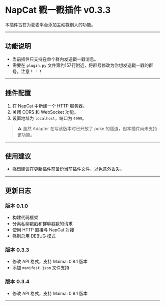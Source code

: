 # NapCat 戳一戳插件 v0.3.3

本插件旨在为麦麦平台添加主动戳别人的功能。

---

## 功能说明

- 当前插件只支持在单个群内发送戳一戳消息。
- 需要在 `plugin.py` 文件第约157行附近，将群号修改为你想发送戳一戳的群号。注意！！！

---

## 插件配置

1. 在 NapCat 中新建一个 HTTP 服务器。
2. 关闭 CORS 和 WebSocket 功能。
3. 设置地址为 `localhost`，端口为 `4999`。

> ⚠️ 虽然 Adapter 在写该版本时已开放了 poke 的隧道，但本插件尚未支持该功能。

---

## 使用建议

- 强烈建议在更新插件前备份当前插件文件，以免意外丢失。

---

## 更新日志

### 版本 0.1.0

- 构建代码框架
- 分离私聊戳戳和群聊戳戳的请求
- 使用 HTTP 直接与 NapCat 对接
- 强制启用 DEBUG 模式

### 版本 0.3.3

- 修改 API 格式，支持 Maimai 0.8.1 版本
- 添加 `manifest.json` 文件支持

### 版本 0.3.4

- 修改 API 格式，支持 Maimai 0.9.1 版本

---



